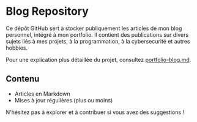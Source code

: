 # Blog Repository

Ce dépôt GitHub sert à stocker publiquement les articles de mon blog personnel, intégré à mon portfolio. Il contient des publications sur divers sujets liés à mes projets, à la programmation, à la cybersecurité et autres hobbies.

Pour une explication plus détaillée du projet, consultez [portfolio-blog.md](https://github.com/daisseur/blog/blob/main/portfolio-blog.md).

## Contenu
- Articles en Markdown
- Mises à jour régulières (plus ou moins)

N'hésitez pas à explorer et à contribuer si vous avez des suggestions !